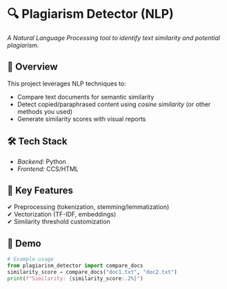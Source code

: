 # 🔍 Plagiarism Detector (NLP)  

*A Natural Language Processing tool to identify text similarity and potential plagiarism.*  

## 📌 Overview  
This project leverages NLP techniques to:  
- Compare text documents for semantic similarity  
- Detect copied/paraphrased content using *cosine similarity* (or other methods you used)  
- Generate similarity scores with visual reports  

## 🛠 Tech Stack  
 
- *Backend:* Python  
- *Frontend:* CCS/HTML  

## 🚀 Key Features  
✔ Preprocessing (tokenization, stemming/lemmatization)  
✔ Vectorization (TF-IDF, embeddings)  
✔ Similarity threshold customization  
  

## 📸 Demo  
```python
# Example usage  
from plagiarism_detector import compare_docs  
similarity_score = compare_docs("doc1.txt", "doc2.txt")  
print(f"Similarity: {similarity_score:.2%}")
